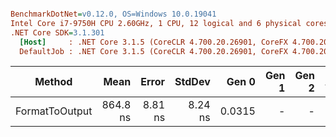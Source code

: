 ``` ini

BenchmarkDotNet=v0.12.0, OS=Windows 10.0.19041
Intel Core i7-9750H CPU 2.60GHz, 1 CPU, 12 logical and 6 physical cores
.NET Core SDK=3.1.301
  [Host]     : .NET Core 3.1.5 (CoreCLR 4.700.20.26901, CoreFX 4.700.20.27001), X64 RyuJIT
  DefaultJob : .NET Core 3.1.5 (CoreCLR 4.700.20.26901, CoreFX 4.700.20.27001), X64 RyuJIT


```
|         Method |     Mean |   Error |  StdDev |  Gen 0 | Gen 1 | Gen 2 | Allocated |
|--------------- |---------:|--------:|--------:|-------:|------:|------:|----------:|
| FormatToOutput | 864.8 ns | 8.81 ns | 8.24 ns | 0.0315 |     - |     - |     200 B |
